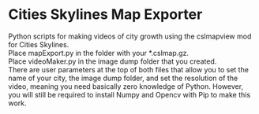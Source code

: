 # Cities Skylines Map Exporter
Python scripts for making videos of city growth using the cslmapview mod for Cities Skylines.  
Place mapExport.py in the folder with your \*.cslmap.gz.  
Place videoMaker.py in the image dump folder that you created.  
There are user parameters at the top of both files that allow you to set the name of your city, the image dump folder, and set the resolution of the video, meaning you need basically zero knowledge of Python. However, you will still be required to install Numpy and Opencv with Pip to make this work.
